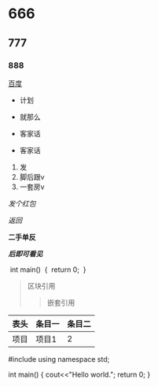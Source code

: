 # 666

## 777

### 888

[百度](http:www.baidu.com)

* 计划

* 就那么

* 客家话

+ 客家话

1. 发
2. 脚后跟v
3. 一套房v



*发个红包*

_返回_

**二手单反**

***后即可看见***





​    int main()
​    {
​    	return 0;
​    }

> 区块引用
>
> > 嵌套引用







| 表头 | 条目一 | 条目二 |
| ---- | ------ | ------ |
| 项目 | 项目1  | 2      |







#include<iostream>
using namespace std;

int main()
{
	cout<<"Hello world.";
	return 0;
}







